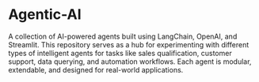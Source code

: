 # Agentic-AI
A collection of AI-powered agents built using LangChain, OpenAI, and Streamlit. This repository serves as a hub for experimenting with different types of intelligent agents for tasks like sales qualification, customer support, data querying, and automation workflows. Each agent is modular, extendable, and designed for real-world applications.
